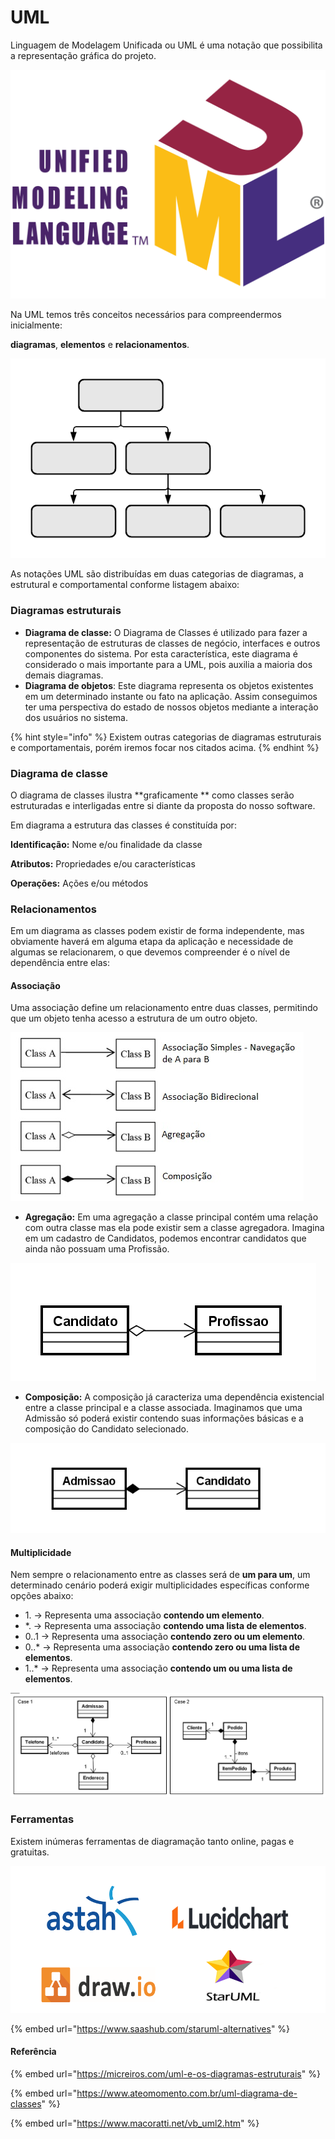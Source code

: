 # UML

Linguagem de Modelagem Unificada ou UML é uma notação que possibilita a representação gráfica do projeto.

![](<../.gitbook/assets/image (17) (1).png>)

Na UML temos três conceitos necessários para compreendermos inicialmente:&#x20;

**diagramas**, **elementos** e **relacionamentos**.

![](<../.gitbook/assets/image (7) (1).png>)

As notações UML são distribuídas em duas categorias de diagramas, a estrutural e comportamental conforme listagem abaixo:

### Diagramas estruturais

* **Diagrama de classe:** O Diagrama de Classes é utilizado para fazer a representação de estruturas de classes de negócio, interfaces e outros componentes do sistema. Por esta característica, este diagrama é considerado o mais importante para a UML, pois auxilia a maioria dos demais diagramas.
* **Diagrama de objetos**: Este diagrama representa os objetos existentes em um determinado instante ou fato  na aplicação. Assim conseguimos ter uma perspectiva do estado de nossos objetos mediante a interação dos usuários no sistema.&#x20;

{% hint style="info" %}
Existem outras categorias de diagramas estruturais e comportamentais, porém iremos focar nos citados acima.
{% endhint %}

### Diagrama de classe

O diagrama de classes ilustra **graficamente ** como classes serão estruturadas e interligadas entre si diante da proposta do nosso software.

Em diagrama a estrutura das classes é constituída por:

**Identificação:** Nome e/ou finalidade da classe

**Atributos:** Propriedades e/ou características

**Operações:** Ações e/ou métodos

### Relacionamentos

Em um diagrama as classes podem existir de forma independente, mas obviamente haverá em alguma etapa da aplicação e necessidade de algumas se relacionarem, o que devemos compreender é o nível de dependência entre elas:

#### Associação

Uma associação define um relacionamento entre duas classes, permitindo que um objeto tenha acesso a estrutura de um outro objeto.

![](<../.gitbook/assets/image (7).png>)

* **Agregação:** Em uma agregação a classe principal contém uma relação com outra classe mas ela pode existir sem a classe agregadora. Imagina em um cadastro de Candidatos, podemos encontrar candidatos que ainda não possuam uma Profissão.

![Candidato é classe principal e a Profissao agregação](<../.gitbook/assets/image (10).png>)

* **Composição:** A composição já caracteriza uma dependência existencial entre a classe principal e a classe associada. Imaginamos que uma Admissão só poderá existir contendo suas informações básicas e a composição do Candidato selecionado.

![Admissao é a classe principal e Candidato compõe a Admissão](<../.gitbook/assets/image (1).png>)

#### Multiplicidade

Nem sempre o relacionamento entre as classes será de **um para um**, um determinado cenário poderá exigir multiplicidades específicas conforme opções abaixo:

* 1\. -> Representa uma associação **contendo um elemento**.&#x20;
* \*. -> Representa uma associação **contendo uma lista de elementos**.
* 0..1 -> Representa uma associação **contendo zero ou um elemento**.&#x20;
* 0..\* -> Representa uma associação **contendo zero ou uma lista de elementos**.&#x20;
* 1..\* -> Representa uma associação **contendo um ou uma lista de elementos**.&#x20;

![](<../.gitbook/assets/image (13).png>)

### Ferramentas

Existem inúmeras ferramentas de diagramação tanto online, pagas e gratuitas.

![](<../.gitbook/assets/image (17).png>)

{% embed url="https://www.saashub.com/staruml-alternatives" %}

#### Referência

{% embed url="https://micreiros.com/uml-e-os-diagramas-estruturais" %}

{% embed url="https://www.ateomomento.com.br/uml-diagrama-de-classes" %}

{% embed url="https://www.macoratti.net/vb_uml2.htm" %}
